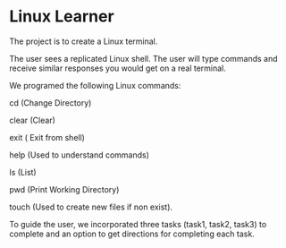 # Linux Learner

The project is to create a Linux terminal. 

The user sees a replicated Linux shell.
The user will type commands and receive similar responses you would get on a real terminal.

We programed the following Linux commands: 

cd (Change Directory)

clear (Clear)

exit ( Exit from shell)

help (Used to understand commands)

ls (List)

pwd (Print Working Directory) 

touch (Used to create new files if non exist).

To guide the user, we incorporated three tasks (task1, task2, task3) to complete and an option to get directions for completing each task.

